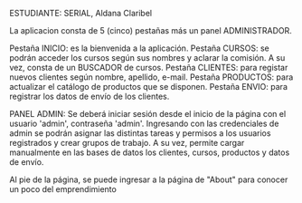 ESTUDIANTE: SERIAL, Aldana Claribel

La aplicacion consta de 5 (cinco) pestañas más un panel ADMINISTRADOR.

Pestaña INICIO: es la bienvenida a la aplicación.
Pestaña CURSOS: se podrán acceder los cursos según sus nombres y aclarar la comisión.
A su vez, consta de un BUSCADOR de cursos.
Pestaña CLIENTES: para registar nuevos clientes según nombre, apellido, e-mail.
Pestaña PRODUCTOS: para actualizar el catálogo de productos que se disponen.
Pestaña ENVIO: para registrar los datos de envío de los clientes.

PANEL ADMIN:
Se deberá iniciar sesión desde el inicio de la página con el usuario 'admin', contraseña 'admin'.
Ingresando con las credenciales de admin se podrán asignar las distintas tareas y permisos a los
usuarios registrados y crear grupos de trabajo.
A su vez, permite cargar manualmente en las bases de datos los clientes, cursos, productos y datos de envío.

Al pie de la página, se puede ingresar a la página de "About" para conocer un poco del emprendimiento